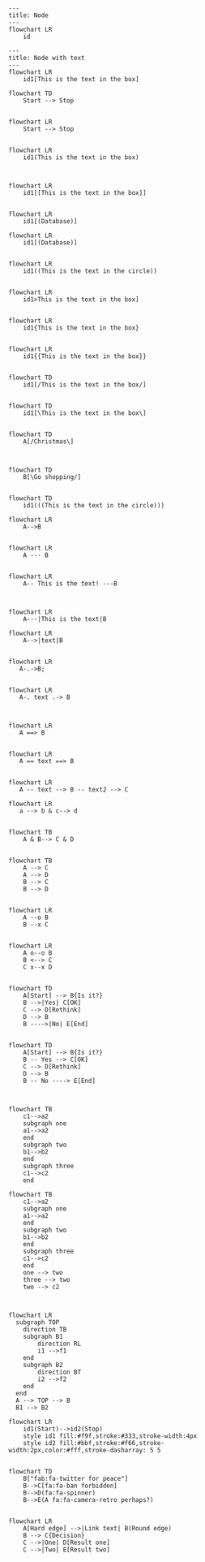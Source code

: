 


```mermaid

---
title: Node
---
flowchart LR
    id

```



```mermaid
---
title: Node with text
---
flowchart LR
    id1[This is the text in the box]

```



```mermaid
flowchart TD
    Start --> Stop


```



```mermaid
flowchart LR
    Start --> Stop


```



```mermaid
flowchart LR
    id1(This is the text in the box)


```



```mermaid

flowchart LR
    id1[[This is the text in the box]]

```



```mermaid

flowchart LR
    id1[(Database)]

```



```mermaid
flowchart LR
    id1[(Database)]


```



```mermaid
flowchart LR
    id1((This is the text in the circle))


```



```mermaid
flowchart LR
    id1>This is the text in the box]


```



```mermaid
flowchart LR
    id1{This is the text in the box}


```



```mermaid
flowchart LR
    id1{{This is the text in the box}}


```



```mermaid
flowchart TD
    id1[/This is the text in the box/]


```



```mermaid
flowchart TD
    id1[\This is the text in the box\]


```


```mermaid
flowchart TD
    A[/Christmas\]


```



```mermaid

flowchart TD
    B[\Go shopping/]

```



```mermaid

flowchart TD
    id1(((This is the text in the circle)))

```



```mermaid
flowchart LR
    A-->B


```



```mermaid
flowchart LR
    A --- B


```



```mermaid
flowchart LR
    A-- This is the text! ---B


```



```mermaid

flowchart LR
    A---|This is the text|B

```



```mermaid
flowchart LR
    A-->|text|B


```



```mermaid
flowchart LR
   A-.->B;


```




```mermaid
flowchart LR
   A-. text .-> B


```




```mermaid

flowchart LR
   A ==> B

```




```mermaid

flowchart LR
   A == text ==> B

```




```mermaid

flowchart LR
   A -- text --> B -- text2 --> C

```




```mermaid
flowchart LR
   a --> b & c--> d


```




```mermaid
flowchart TB
    A & B--> C & D


```




```mermaid
flowchart TB
    A --> C
    A --> D
    B --> C
    B --> D


```




```mermaid
flowchart LR
    A --o B
    B --x C


```




```mermaid
flowchart LR
    A o--o B
    B <--> C
    C x--x D


```




```mermaid
flowchart TD
    A[Start] --> B{Is it?}
    B -->|Yes| C[OK]
    C --> D[Rethink]
    D --> B
    B ---->|No| E[End]


```




```mermaid
flowchart TD
    A[Start] --> B{Is it?}
    B -- Yes --> C[OK]
    C --> D[Rethink]
    D --> B
    B -- No ----> E[End]


```




```mermaid

flowchart TB
    c1-->a2
    subgraph one
    a1-->a2
    end
    subgraph two
    b1-->b2
    end
    subgraph three
    c1-->c2
    end

```




```mermaid
flowchart TB
    c1-->a2
    subgraph one
    a1-->a2
    end
    subgraph two
    b1-->b2
    end
    subgraph three
    c1-->c2
    end
    one --> two
    three --> two
    two --> c2


```




```mermaid

flowchart LR
  subgraph TOP
    direction TB
    subgraph B1
        direction RL
        i1 -->f1
    end
    subgraph B2
        direction BT
        i2 -->f2
    end
  end
  A --> TOP --> B
  B1 --> B2

```




```mermaid
flowchart LR
    id1(Start)-->id2(Stop)
    style id1 fill:#f9f,stroke:#333,stroke-width:4px
    style id2 fill:#bbf,stroke:#f66,stroke-width:2px,color:#fff,stroke-dasharray: 5 5


```




```mermaid
flowchart TD
    B["fab:fa-twitter for peace"]
    B-->C[fa:fa-ban forbidden]
    B-->D(fa:fa-spinner)
    B-->E(A fa:fa-camera-retro perhaps?)


```




```mermaid
flowchart LR
    A[Hard edge] -->|Link text| B(Round edge)
    B --> C{Decision}
    C -->|One| D[Result one]
    C -->|Two| E[Result two]


```




```mermaid


```




```mermaid


```




```mermaid


```




```mermaid


```




```mermaid


```




```mermaid


```




```mermaid


```




```mermaid


```




```mermaid


```




```mermaid


```




```mermaid


```




```mermaid


```




```mermaid


```




```mermaid


```




```mermaid


```




```mermaid


```


